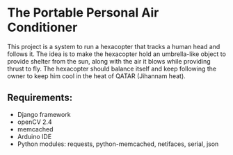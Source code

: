 # The Portable Personal Air Conditioner

This project is a system to run a hexacopter that tracks a human head and follows it. The idea is to make the hexacopter hold an umbrella-like object to provide shelter from the sun, along with the air it blows while providing thrust to fly. The hexacopter should balance itself and keep following the owner to keep him cool in the heat of QATAR (Jihannam heat).

## Requirements:
- Django framework
- openCV 2.4
- memcached
- Arduino IDE
- Python modules: requests, python-memcached, netifaces, serial, json
